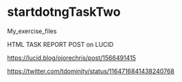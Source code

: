 # startdotngTaskTwo
My_exercise_files

HTML TASK REPORT POST on LUCID

https://lucid.blog/ojorechris/post/1566491415

https://twitter.com/tdominity/status/1164716841438240768
